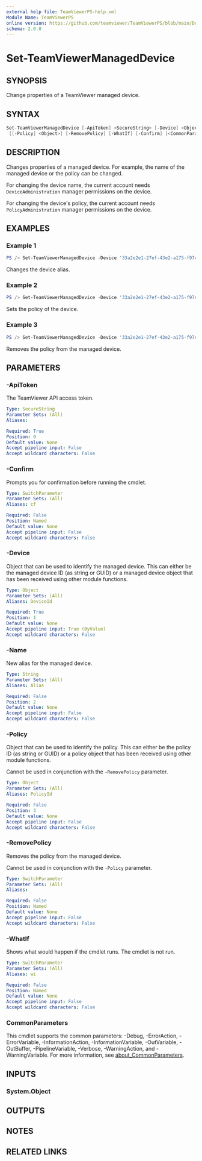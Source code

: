 ```yaml
---
external help file: TeamViewerPS-help.xml
Module Name: TeamViewerPS
online version: https://github.com/teamviewer/TeamViewerPS/blob/main/Docs/Cmdlets_help/Set-TeamViewerManagedDevice.md
schema: 2.0.0
---
```


# Set-TeamViewerManagedDevice

## SYNOPSIS

Change properties of a TeamViewer managed device.

## SYNTAX

```powershell
Set-TeamViewerManagedDevice [-ApiToken] <SecureString> [-Device] <Object> [[-Name] <String>]
 [[-Policy] <Object>] [-RemovePolicy] [-WhatIf] [-Confirm] [<CommonParameters>]
```

## DESCRIPTION

Changes properties of a managed device. For example, the name of the managed
device or the policy can be changed.

For changing the device name, the current account needs `DeviceAdministration`
manager permissions on the device.

For changing the device's policy, the current account needs
`PolicyAdministration` manager permissions on the device.

## EXAMPLES

### Example 1

```powershell
PS /> Set-TeamViewerManagedDevice -Device '33a2e2e1-27ef-43e2-a175-f97ee0344033' -Name 'My Device'
```

Changes the device alias.

### Example 2

```powershell
PS /> Set-TeamViewerManagedDevice -Device '33a2e2e1-27ef-43e2-a175-f97ee0344033' -Policy '63351a3e-3077-41ae-9f66-b38a61965485'
```

Sets the policy of the device.

### Example 3

```powershell
PS /> Set-TeamViewerManagedDevice -Device '33a2e2e1-27ef-43e2-a175-f97ee0344033' -RemovePolicy
```

Removes the policy from the managed device.

## PARAMETERS

### -ApiToken

The TeamViewer API access token.

```yaml
Type: SecureString
Parameter Sets: (All)
Aliases:

Required: True
Position: 0
Default value: None
Accept pipeline input: False
Accept wildcard characters: False
```

### -Confirm

Prompts you for confirmation before running the cmdlet.

```yaml
Type: SwitchParameter
Parameter Sets: (All)
Aliases: cf

Required: False
Position: Named
Default value: None
Accept pipeline input: False
Accept wildcard characters: False
```

### -Device

Object that can be used to identify the managed device.
This can either be the managed device ID (as string or GUID) or a managed device
object that has been received using other module functions.

```yaml
Type: Object
Parameter Sets: (All)
Aliases: DeviceId

Required: True
Position: 1
Default value: None
Accept pipeline input: True (ByValue)
Accept wildcard characters: False
```

### -Name

New alias for the managed device.

```yaml
Type: String
Parameter Sets: (All)
Aliases: Alias

Required: False
Position: 2
Default value: None
Accept pipeline input: False
Accept wildcard characters: False
```

### -Policy

Object that can be used to identify the policy.
This can either be the policy ID (as string or GUID) or a policy object that has
been received using other module functions.

Cannot be used in conjunction with the `-RemovePolicy` parameter.

```yaml
Type: Object
Parameter Sets: (All)
Aliases: PolicyId

Required: False
Position: 3
Default value: None
Accept pipeline input: False
Accept wildcard characters: False
```

### -RemovePolicy

Removes the policy from the managed device.

Cannot be used in conjunction with the `-Policy` parameter.

```yaml
Type: SwitchParameter
Parameter Sets: (All)
Aliases:

Required: False
Position: Named
Default value: None
Accept pipeline input: False
Accept wildcard characters: False
```

### -WhatIf

Shows what would happen if the cmdlet runs.
The cmdlet is not run.

```yaml
Type: SwitchParameter
Parameter Sets: (All)
Aliases: wi

Required: False
Position: Named
Default value: None
Accept pipeline input: False
Accept wildcard characters: False
```

### CommonParameters

This cmdlet supports the common parameters: -Debug, -ErrorAction, -ErrorVariable, -InformationAction, -InformationVariable, -OutVariable, -OutBuffer, -PipelineVariable, -Verbose, -WarningAction, and -WarningVariable. For more information, see [about_CommonParameters](http://go.microsoft.com/fwlink/?LinkID=113216).

## INPUTS

### System.Object

## OUTPUTS

## NOTES

## RELATED LINKS
